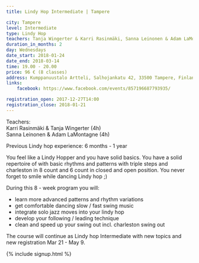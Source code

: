 ```yaml
---
title: Lindy Hop Intermediate | Tampere

city: Tampere
level: Intermediate
type: Lindy Hop
teachers: Tanja Wingerter & Karri Rasinmäki, Sanna Leinonen & Adam LaMotagna
duration_in_months: 2
day: Wednesdays
date_start: 2018-01-24
date_end: 2018-03-14
time: 19.00 - 20.00
price: 96 € (8 classes)
address: Kumppanuustalo Artteli, Salhojankatu 42, 33500 Tampere, Finland
links:
    facebook: https://www.facebook.com/events/857196687793935/

registration_open: 2017-12-27T14:00
registration_close: 2018-01-21
---
```


Teachers:  
Karri Rasinmäki & Tanja Wingerter (4h)  
Sanna Leinonen & Adam LaMontagne (4h)

Previous Lindy hop experience: 6 months - 1 year

You feel like a Lindy Hopper and you have solid basics.
You have a solid repertoire of with basic rhythms and patterns with triple steps and charleston in 8 count and 6 count in closed and open position. You never forget to smile while dancing Lindy hop ;)

During this 8 - week program you will:

- learn more advanced patterns and rhythm variations
- get comfortable dancing slow / fast swing music
- integrate solo jazz moves into your lindy hop
- develop your following / leading technique
- clean and speed up your swing out incl. charleston swing out

The course will continue as Lindy hop Intermediate with new topics and new registration Mar 21 - May 9.

{% include signup.html %}
